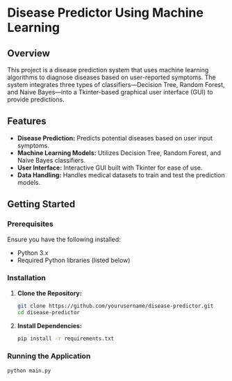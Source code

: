 # Disease Predictor Using Machine Learning

## Overview

This project is a disease prediction system that uses machine learning algorithms to diagnose diseases based on user-reported symptoms. The system integrates three types of classifiers—Decision Tree, Random Forest, and Naive Bayes—into a Tkinter-based graphical user interface (GUI) to provide predictions.

## Features

- **Disease Prediction:** Predicts potential diseases based on user input symptoms.
- **Machine Learning Models:** Utilizes Decision Tree, Random Forest, and Naive Bayes classifiers.
- **User Interface:** Interactive GUI built with Tkinter for ease of use.
- **Data Handling:** Handles medical datasets to train and test the prediction models.

## Getting Started

### Prerequisites

Ensure you have the following installed:

- Python 3.x
- Required Python libraries (listed below)

### Installation

1. **Clone the Repository:**

   ```bash
   git clone https://github.com/yourusername/disease-predictor.git
   cd disease-predictor

2. **Install Dependencies:**

   ```bash
   pip install -r requirements.txt

### Running the Application
   ```bash
   python main.py